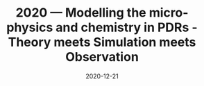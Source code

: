 ---
title: "2020 &mdash; Modelling the micro-physics and chemistry in PDRs - Theory meets Simulation meets Observation"
collection: talks
type: "Talk"
tag: academic
invited: Online
permalink: \talks\2020-12-21-Modelling-the-micro-physics-and-chemistry-in-PDRs---Theory-meets
paperurl: 
date: "2020-12-21"
venue: "SFB 956+ Science Slam"
location: "Universität zu Köln, Cologne, Germany"
---